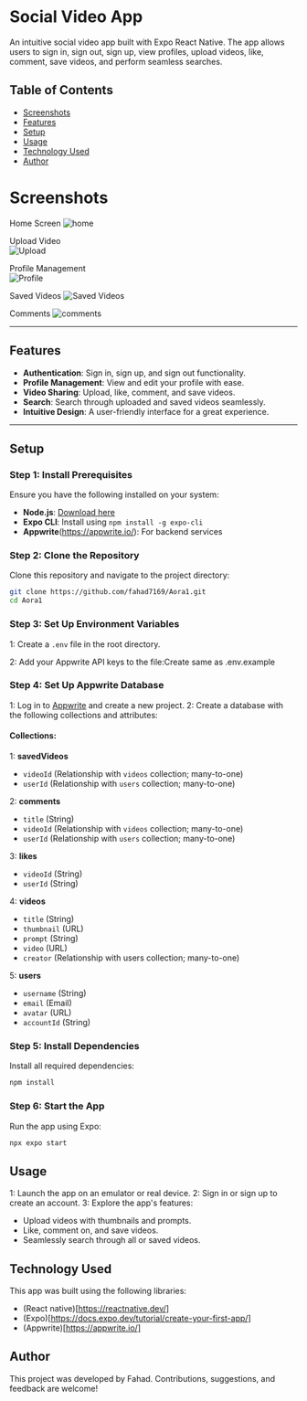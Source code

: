 # Social Video App  

An intuitive social video app built with Expo React Native. The app allows users to sign in, sign out, sign up, view profiles, upload videos, like, comment, save videos, and perform seamless searches. 

## Table of Contents  
- [Screenshots](#screenshots)  
- [Features](#features)  
- [Setup](#setup)  
- [Usage](#usage)  
- [Technology Used](#technology-used)  
- [Author](#author)  

# Screenshots
Home Screen	
![home](images/IMG-20241128-WA0008.jpg)

Upload Video	
![Upload](images/IMG-20241128-WA0002.jpg)

Profile Management	
![Profile](images/IMG-20241128-WA0004.jpg)

Saved Videos
![Saved Videos](images/IMG-20241128-WA0003.jpg)

Comments
![comments](images/IMG-20241128-WA0006.jpg)



---

## Features  
- **Authentication**: Sign in, sign up, and sign out functionality.  
- **Profile Management**: View and edit your profile with ease.  
- **Video Sharing**: Upload, like, comment, and save videos.  
- **Search**: Search through uploaded and saved videos seamlessly.  
- **Intuitive Design**: A user-friendly interface for a great experience.  

---

## Setup  

### Step 1: Install Prerequisites  
Ensure you have the following installed on your system:  
- **Node.js**: [Download here](https://nodejs.org/)  
- **Expo CLI**: Install using `npm install -g expo-cli`  
- **Appwrite**(https://appwrite.io/): For backend services  

### Step 2: Clone the Repository  
Clone this repository and navigate to the project directory:  
```bash  
git clone https://github.com/fahad7169/Aora1.git  
cd Aora1
```

### Step 3: Set Up Environment Variables
1: Create a ```.env``` file in the root directory.

2: Add your Appwrite API keys to the file:Create same as .env.example

### Step 4: Set Up Appwrite Database
1: Log in to [Appwrite](https://appwrite.io/) and create a new project.
2: Create a database with the following collections and attributes:
#### Collections:
1: **savedVideos**
* ```videoId``` (Relationship with ```videos``` collection; many-to-one)
* ```userId``` (Relationship with ```users``` collection; many-to-one)

2: **comments**

* ```title``` (String)
* ```videoId``` (Relationship with ```videos``` collection; many-to-one)
* ```userId``` (Relationship with ```users``` collection; many-to-one)

3: **likes**

* ```videoId``` (String)
* ```userId``` (String)

4: **videos**

* ```title``` (String)
* ```thumbnail``` (URL)
* ```prompt``` (String)
* ```video``` (URL)
* ```creator``` (Relationship with users collection; many-to-one)

5: **users**

* ```username``` (String)
* ```email``` (Email)
* ```avatar``` (URL)
* ```accountId``` (String)


### Step 5: Install Dependencies
Install all required dependencies:

```bash
npm install
```
  
### Step 6: Start the App
Run the app using Expo:

```bash
npx expo start
```

## Usage
1: Launch the app on an emulator or real device.
2: Sign in or sign up to create an account.
3: Explore the app's features:
* Upload videos with thumbnails and prompts.
* Like, comment on, and save videos.
* Seamlessly search through all or saved videos.



## Technology Used
This app was built using the following libraries:

* (React native)[https://reactnative.dev/]
* (Expo)[https://docs.expo.dev/tutorial/create-your-first-app/]
* (Appwrite)[https://appwrite.io/]

## Author
This project was developed by Fahad. Contributions, suggestions, and feedback are welcome!



